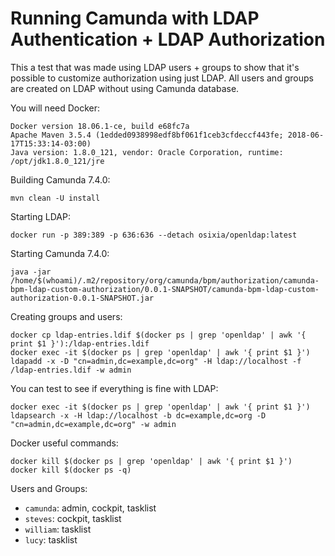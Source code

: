 # Running Camunda with LDAP Authentication + LDAP Authorization

This a test that was made using LDAP users + groups to show that it's possible to customize authorization using just LDAP. All users and groups are created on LDAP without using Camunda database.

You will need Docker:

```
Docker version 18.06.1-ce, build e68fc7a
Apache Maven 3.5.4 (1edded0938998edf8bf061f1ceb3cfdeccf443fe; 2018-06-17T15:33:14-03:00)
Java version: 1.8.0_121, vendor: Oracle Corporation, runtime: /opt/jdk1.8.0_121/jre
```

Building Camunda 7.4.0:

```
mvn clean -U install
```

Starting LDAP:
```
docker run -p 389:389 -p 636:636 --detach osixia/openldap:latest
```

Starting Camunda 7.4.0:
```
java -jar /home/$(whoami)/.m2/repository/org/camunda/bpm/authorization/camunda-bpm-ldap-custom-authorization/0.0.1-SNAPSHOT/camunda-bpm-ldap-custom-authorization-0.0.1-SNAPSHOT.jar
```

Creating groups and users:

```
docker cp ldap-entries.ldif $(docker ps | grep 'openldap' | awk '{ print $1 }'):/ldap-entries.ldif
docker exec -it $(docker ps | grep 'openldap' | awk '{ print $1 }') ldapadd -x -D "cn=admin,dc=example,dc=org" -H ldap://localhost -f /ldap-entries.ldif -w admin
```

You can test to see if everything is fine with LDAP:

```
docker exec -it $(docker ps | grep 'openldap' | awk '{ print $1 }') ldapsearch -x -H ldap://localhost -b dc=example,dc=org -D "cn=admin,dc=example,dc=org" -w admin
```

Docker useful commands:
```
docker kill $(docker ps | grep 'openldap' | awk '{ print $1 }') 
docker kill $(docker ps -q)
```

Users and Groups:

- `camunda`: admin, cockpit, tasklist
- `steves`: cockpit, tasklist
- `william`: tasklist
- `lucy`: tasklist